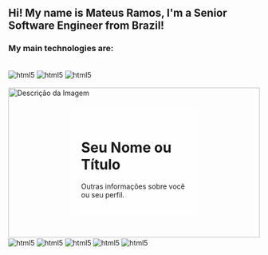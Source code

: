 ## Hi! My name is Mateus Ramos, I'm a Senior Software Engineer from Brazil!

### My main technologies are:
<div style="display: inline_block"><br/> 
  <img align="center" alt="html5" src="https://img.shields.io/badge/Go-00ADD8?style=for-the-badge&logo=go&logoColor=white"/>
  <img align="center" alt="html5" src="https://img.shields.io/badge/Java-ED8B00?style=for-the-badge&logo=java&logoColor=white"/>
  <img align="center" alt="html5" src="https://img.shields.io/badge/TypeScript-007ACC?style=for-the-badge&logo=typescript&logoColor=white"/><br/><br/>
 <div style="position: relative;">
  <img src="https://wallpapers.com/images/featured/solo-leveling-4k-r0x71qsxnuxe7gzo.jpg" alt="Descrição da Imagem" width="100%" height="300px">
  <div style="position: absolute; top: 50%; left: 50%; transform: translate(-50%, -50%); background: rgba(255, 255, 255, 0.7); padding: 20px;">
    <h1>Seu Nome ou Título</h1>
    <p>Outras informações sobre você ou seu perfil.</p>
  </div>
</div>
  <img align="center" alt="html5" src="https://img.shields.io/badge/JavaScript-F7DF1E?style=for-the-badge&logo=javascript&logoColor=black"/>
  <img align="center" alt="html5" src="https://img.shields.io/badge/Node.js-43853D?style=for-the-badge&logo=node.js&logoColor=white"/>
  <img align="center" alt="html5" src="https://img.shields.io/badge/React-20232A?style=for-the-badge&logo=react&logoColor=61DAFB"/>
  <img align="center" alt="html5" src="https://img.shields.io/badge/React_Native-20232A?style=for-the-badge&logo=react&logoColor=61DAFB"/>
  <img align="center" alt="html5" src="https://img.shields.io/badge/Python-3776AB?style=for-the-badge&logo=python&logoColor=white"/>
  
</div>



